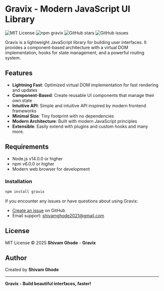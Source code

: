 # Gravix - Modern JavaScript UI Library

![MIT License](https://img.shields.io/badge/License-MIT-blue.svg)
![npm gravix](https://img.shields.io/npm/v/gravix)
![GitHub stars](https://img.shields.io/github/stars/shivamghode09/main)
![GitHub issues](https://img.shields.io/github/issues/shivamghode09/main)

Gravix is a lightweight JavaScript library for building user interfaces. It provides a component-based architecture with a virtual DOM implementation, hooks for state management, and a powerful routing system.

## Features

- **Lightning Fast**: Optimized virtual DOM implementation for fast rendering and updates
- **Component-Based**: Create reusable UI components that manage their own state
- **Intuitive API**: Simple and intuitive API inspired by modern frontend frameworks
- **Minimal Size**: Tiny footprint with no dependencies
- **Modern Architecture**: Built with modern JavaScript principles
- **Extensible**: Easily extend with plugins and custom hooks and many more.

## Requirements

- Node.js v14.0.0 or higher
- npm v6.0.0 or higher
- Modern web browser for development

### Installation

```bash
npm install gravix
```

If you encounter any issues or have questions about using Gravix:

- [Create an issue](https://github.com/shivamghode09/main/issues) on GitHub
- Email support: shivamghode2021@gmail.com

## License

MIT License © 2025 **Shivam Ghode** - **Gravix**

## Author

Created by **Shivam Ghode**

---

**Gravix - Build beautiful interfaces, faster!**
